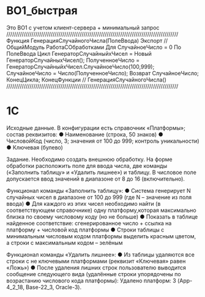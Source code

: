 # ВО1_быстрая
Это ВО1 с учетом клиент-сервера + минимальный запрос
/////////////////////////////////////////////////////////////////////////////////////////
Функция ГенерацияСлучайногоЧисла(ПолеВвода) Экспорт //ОбщийМодуль РаботаСОбработками
	Для СлучайноеЧисло = 0 По ПолеВвода Цикл
		ГенераторСлучайныйхЧисел = Новый ГенераторСлучайныхЧисел();
		ПолученноеЧисло = ГенераторСлучайныйхЧисел.СлучайноеЧисло(100,999);
		СлучайноеЧисло = Число(ПолученноеЧисло);
		Возврат СлучайноеЧисло;												
	КонецЦикла;
КонецФункции // ГенерацияСлучайногоЧисла()
/////////////////////////////////////////////////////////////////////////////////////////
# 1C
Исходные данные.
В конфигурации есть справочник «Платформы»; состав реквизитов:
●	 Наименование (строка, 50 знаков)
●	 ЧисловойКод (число, 3; значения от 100 до 999; контроль уникальности)
●	 Ключевая (булево)

Задание.
Необходимо создать внешнюю обработку. 
На форме обработки расположить поле для ввода числа, две команды («Заполнить таблицу» и «Удалить лишнее») и таблицу. 
В числовое поле допускается ввод значений в диапазоне от 8 до 16 (включительно).

Функционал команды «Заполнить таблицу»:
●	 Система генерирует N случайных чисел в диапазоне от 100 до 999 (где N – значение из поля ввода)
●	 Для каждого из этих чисел необходимо найти (в соответствующем справочнике) одну платформу,которая максимально близка по своему числовому коду (но не больше)
●	 Показать в таблице найденное соответствие: сгенерированное число + ссылка на платформу + числовой код платформы
●	 Строки таблицы с минимальным числовым кодом платформы выделить красным цветом, а строки с максимальным кодом – зелёным

Функционал команды «Удалить лишнее»:
●	 Из таблицы удаляются все строки с не ключевыми платформами (реквизит «Ключевая» равен «Ложь»)
●	 После удаления лишних строк пользователю выводится сообщение следующего вида (удалённые строки упорядочены по возрастанию числового кода платформы): Удалено платформ: 3 (App-4_2_18, Base-22_3, Oracle-3).
